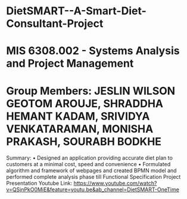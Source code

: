 # DietSMART--A-Smart-Diet-Consultant-Project
# MIS 6308.002 - Systems Analysis and Project Management 
# Group Members: JESLIN WILSON GEOTOM AROUJE,  SHRADDHA HEMANT KADAM, SRIVIDYA VENKATARAMAN, MONISHA PRAKASH, SOURABH BODKHE

Summary:<break>
• Designed an application providing accurate diet plan to customers at a minimal cost, speed and convenience
• Formulated algorithm and framework of webpages and created BPMN model and performed complete analysis phase till Functional Specification 
Project Presentation Youtube Link:  https://www.youtube.com/watch?v=QSjnPkO0MiE&feature=youtu.be&ab_channel=DietSMART-OneTime 
